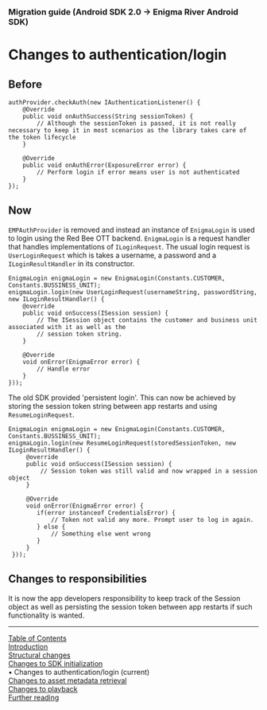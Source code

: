 <!--
SPDX-FileCopyrightText: 2024 Red Bee Media Ltd <https://www.redbeemedia.com/>

SPDX-License-Identifier: MIT
-->

### Migration guide (Android SDK 2.0 -> Enigma River Android SDK)
# Changes to authentication/login
## Before
```
authProvider.checkAuth(new IAuthenticationListener() {
	@Override
	public void onAuthSuccess(String sessionToken) {
		// Although the sessionToken is passed, it is not really necessary to keep it in most scenarios as the library takes care of the token lifecycle
	}

	@Override
	public void onAuthError(ExposureError error) {
		// Perform login if error means user is not authenticated
	}
});
```

## Now
`EMPAuthProvider` is removed and instead an instance of `EnigmaLogin` is used to login using the
Red Bee OTT backend. `EnigmaLogin` is a request handler that handles implementations of `ILoginRequest`.
The usual login request is `UserLoginRequest` which is takes a username, a password and a
`ILoginResultHandler` in its constructor.
```
EnigmaLogin enigmaLogin = new EnigmaLogin(Constants.CUSTOMER, Constants.BUSSINESS_UNIT);
enigmaLogin.login(new UserLoginRequest(usernameString, passwordString, new ILoginResultHandler() {
    @override
    public void onSuccess(ISession session) {
        // The ISession object contains the customer and business unit associated with it as well as the
        // session token string.
    }

    @Override
    void onError(EnigmaError error) {
        // Handle error
    }
}));
```

The old SDK provided 'persistent login'. This can now be achieved by storing the session token string
between app restarts and using `ResumeLoginRequest`.
```
EnigmaLogin enigmaLogin = new EnigmaLogin(Constants.CUSTOMER, Constants.BUSSINESS_UNIT);
enigmaLogin.login(new ResumeLoginRequest(storedSessionToken, new ILoginResultHandler() {
     @override
     public void onSuccess(ISession session) {
         // Session token was still valid and now wrapped in a session object
     }

     @Override
     void onError(EnigmaError error) {
        if(error instanceof CredentialsError) {
            // Token not valid any more. Prompt user to log in again.
        } else {
            // Something else went wrong
        }
     }
 }));
```

## Changes to responsibilities
It is now the app developers responsibility to keep track of the Session object as well
as persisting the session token between app restarts if such functionality is wanted.



___
[Table of Contents](../index.md)<br/>
[Introduction](introduction.md)<br/>
[Structural changes](structural_changes.md)<br/>
[Changes to SDK initialization](sdk_initialization.md)<br/>
&bull; Changes to authentication/login (current)<br/>
[Changes to asset metadata retrieval](asset_metadata.md)<br/>
[Changes to playback](playback.md)<br/>
[Further reading](further_reading.md)<br/>
